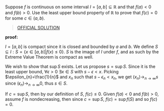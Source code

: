 Suppose $f$ is continuous on some interval $I=[a,b]\subseteq\mathbb{R}$ and that $f(a)<0$ and $f(b)>0$. Use the least upper bound property of $\mathbb{R}$ to prove that $f(c)=0$ for some $c\in(a,b)$.

> [OFFICIAL SOLUTION](https://onq.queensu.ca/d2l/le/content/861615/viewContent/5376106/View)

**proof:**

$I=[a,b]$ is compact since it is closed and bounded by $a$ and $b$. We define $S\subseteq I:S=\{x\in[a,b]|f(x)\le0\}$. $S$ is the image of $I$ under $f$, and as such by the Extreme Value Theorem is compact as well.

We wish to show that $\sup S$ exists. Let us propose $s=\sup S$. Since it is the least upper bound, $\forall \epsilon>0$ $\exists x\in S$ with $s-\epsilon<x$. Picking $\epsilon_{n}=\frac{1}{n}$ and $x_{n}$ such that $s-\epsilon_{n}<x_{n}$, we get $(x_{n})\to_{n\to\infty}s$ since $(\epsilon_{n})\to_{n\to\infty}0$, thus $s\in S$.

If $c=\sup S$, then by our definition of $S$, $f(c)\le 0$. Given $f(a)<0$ and $f(b)>0$, assume $f$ is nondecreasing, then since $c=\sup S$, $f(c)=\sup f(S)$ and so $f(c)=0$.
